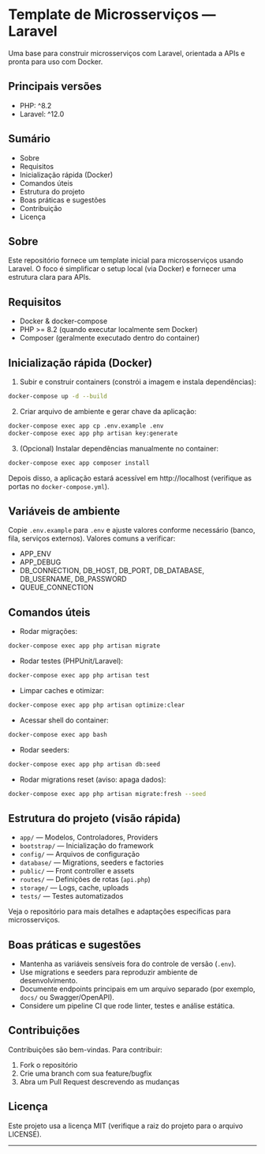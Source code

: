 
# Template de Microsserviços — Laravel

Uma base para construir microsserviços com Laravel, orientada a APIs e pronta para uso com Docker.

## Principais versões

- PHP: ^8.2
- Laravel: ^12.0

## Sumário

- Sobre
- Requisitos
- Inicialização rápida (Docker)
- Comandos úteis
- Estrutura do projeto
- Boas práticas e sugestões
- Contribuição
- Licença

## Sobre

Este repositório fornece um template inicial para microsserviços usando Laravel. O foco é simplificar o setup local (via Docker) e fornecer uma estrutura clara para APIs.

## Requisitos

- Docker & docker-compose
- PHP >= 8.2 (quando executar localmente sem Docker)
- Composer (geralmente executado dentro do container)

## Inicialização rápida (Docker)

1. Subir e construir containers (constrói a imagem e instala dependências):

```bash
docker-compose up -d --build
```

2. Criar arquivo de ambiente e gerar chave da aplicação:

```bash
docker-compose exec app cp .env.example .env
docker-compose exec app php artisan key:generate
```

3. (Opcional) Instalar dependências manualmente no container:

```bash
docker-compose exec app composer install
```

Depois disso, a aplicação estará acessível em http://localhost (verifique as portas no `docker-compose.yml`).

## Variáveis de ambiente

Copie `.env.example` para `.env` e ajuste valores conforme necessário (banco, fila, serviços externos). Valores comuns a verificar:

- APP_ENV
- APP_DEBUG
- DB_CONNECTION, DB_HOST, DB_PORT, DB_DATABASE, DB_USERNAME, DB_PASSWORD
- QUEUE_CONNECTION

## Comandos úteis

- Rodar migrações:

```bash
docker-compose exec app php artisan migrate
```

- Rodar testes (PHPUnit/Laravel):

```bash
docker-compose exec app php artisan test
```

- Limpar caches e otimizar:

```bash
docker-compose exec app php artisan optimize:clear
```

- Acessar shell do container:

```bash
docker-compose exec app bash
```

- Rodar seeders:

```bash
docker-compose exec app php artisan db:seed
```

- Rodar migrations reset (aviso: apaga dados):

```bash
docker-compose exec app php artisan migrate:fresh --seed
```

## Estrutura do projeto (visão rápida)

- `app/` — Modelos, Controladores, Providers
- `bootstrap/` — Inicialização do framework
- `config/` — Arquivos de configuração
- `database/` — Migrations, seeders e factories
- `public/` — Front controller e assets
- `routes/` — Definições de rotas (`api.php`)
- `storage/` — Logs, cache, uploads
- `tests/` — Testes automatizados

Veja o repositório para mais detalhes e adaptações específicas para microsserviços.

## Boas práticas e sugestões

- Mantenha as variáveis sensíveis fora do controle de versão (`.env`).
- Use migrations e seeders para reproduzir ambiente de desenvolvimento.
- Documente endpoints principais em um arquivo separado (por exemplo, `docs/` ou Swagger/OpenAPI).
- Considere um pipeline CI que rode linter, testes e análise estática.

## Contribuições

Contribuições são bem-vindas. Para contribuir:

1. Fork o repositório
2. Crie uma branch com sua feature/bugfix
3. Abra um Pull Request descrevendo as mudanças

## Licença

Este projeto usa a licença MIT (verifique a raiz do projeto para o arquivo LICENSE).

---
